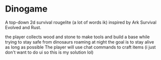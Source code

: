# Dinogame
A top-down 2d survival rougelite (a lot of words ik) inspired by Ark Survival Evolved and Rust.

the player collects wood and stone to make tools and build a base while trying to stay safe from dinosaurs roaming at night
the goal is to stay alive as long as possible
The player will use chat commands to craft items (i just don't want to do ui so this is my solution lol)